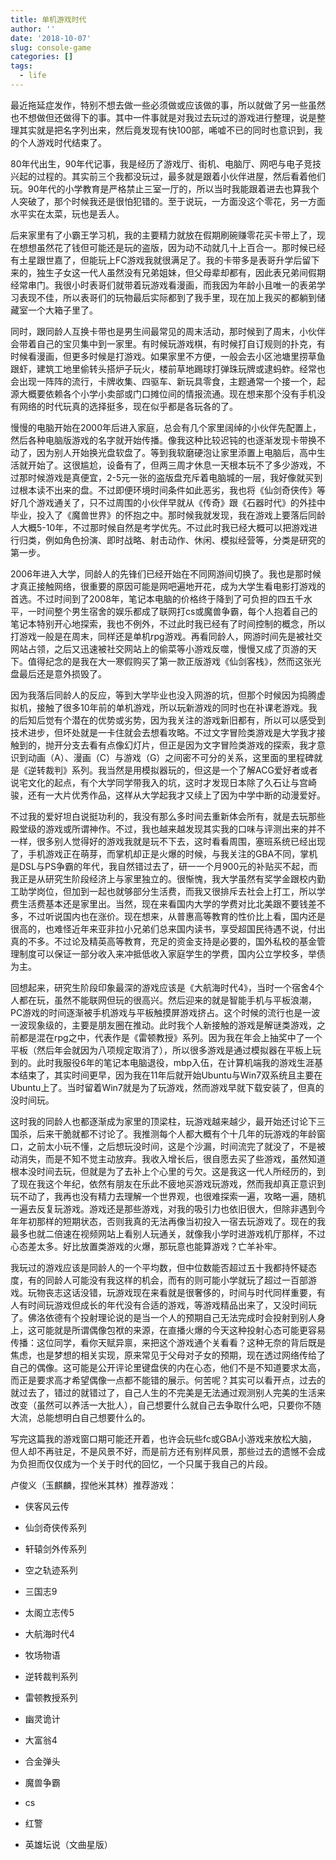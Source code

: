 ```yaml
---
title: 单机游戏时代
author: ''
date: '2018-10-07'
slug: console-game
categories: []
tags:
  - life
---
```


最近拖延症发作，特别不想去做一些必须做或应该做的事，所以就做了另一些虽然也不想做但还做得下的事。其中一件事就是对我过去玩过的游戏进行整理，说是整理其实就是把名字列出来，然后竟发现有快100部，唏嘘不已的同时也意识到，我的个人游戏时代结束了。

80年代出生，90年代记事，我是经历了游戏厅、街机、电脑厅、网吧与电子竞技兴起的过程的。其实前三个我都没玩过，最多就是跟着小伙伴进屋，然后看着他们玩。90年代的小学教育是严格禁止三室一厅的，所以当时我能跟着进去也算我个人突破了，那个时候我还是很怕犯错的。至于说玩，一方面没这个零花，另一方面水平实在太菜，玩也是丢人。

后来家里有了小霸王学习机，我的主要精力就放在假期刷碗赚零花买卡带上了，现在想想虽然花了钱但可能还是玩的盗版，因为动不动就几十上百合一。那时候已经有土星跟世嘉了，但能玩上FC游戏我就很满足了。我的卡带多是表哥升学后留下来的，独生子女这一代人虽然没有兄弟姐妹，但父母辈却都有，因此表兄弟间假期经常串门。我很小时表哥们就带着玩游戏看漫画，而我因为年龄小且唯一的表弟学习表现不佳，所以表哥们的玩物最后实际都到了我手里，现在加上我买的都躺到储藏室一个大箱子里了。

同时，跟同龄人互换卡带也是男生间最常见的周末活动，那时候到了周末，小伙伴会带着自己的宝贝集中到一家里。有时候玩游戏棋，有时候打自订规则的扑克，有时候看漫画，但更多时候是打游戏。如果家里不方便，一般会去小区池塘里捞草鱼跟虾，建筑工地里偷转头搭炉子玩火，楼前草地踢球打弹珠玩牌或逮蚂蚱。经常也会出现一阵阵的流行，卡牌收集、四驱车、新玩具零食，主题通常一个接一个，起源大概要依赖各个小学小卖部或门口摊位间的情报流通。现在想来那个没有手机没有网络的时代玩真的选择挺多，现在似乎都是各玩各的了。

慢慢的电脑开始在2000年后进入家庭，总会有几个家里阔绰的小伙伴先配置上，然后各种电脑版游戏的名字就开始传播。像我这种比较迟钝的也逐渐发现卡带换不动了，因为别人开始换光盘软盘了。等到我软磨硬泡让家里添置上电脑后，高中生活就开始了。这很尴尬，设备有了，但两三周才休息一天根本玩不了多少游戏，不过那时候游戏是真便宜，2-5元一张的盗版盘充斥着电脑城的一层，我好像就买到过根本读不出来的盘。不过即便环境时间条件如此恶劣，我也将《仙剑奇侠传》等好几个游戏通关了，只不过周围的小伙伴早就从《传奇》跟《石器时代》的外挂中毕业，投入了《魔兽世界》的怀抱之中。那时候我就发现，我在游戏上要落后同龄人大概5-10年，不过那时候自然是考学优先。不过此时我已经大概可以把游戏进行归类，例如角色扮演、即时战略、射击动作、休闲、模拟经营等，分类是研究的第一步。

2006年进入大学，同龄人的先锋们已经开始在不同网游间切换了。我也是那时候才真正接触网络，很重要的原因可能是网吧遍地开花，成为大学生看电影打游戏的首选。不过时间到了2008年，笔记本电脑的价格终于降到了可负担的四五千水平，一时间整个男生宿舍的娱乐都成了联网打cs或魔兽争霸，每个人抱着自己的笔记本特别开心地探索，我也不例外，不过此时我已经有了时间控制的概念，所以打游戏一般是在周末，同样还是单机rpg游戏。再看同龄人，网游时间先是被社交网站占领，之后又迅速被社交网站上的偷菜等小游戏反噬，慢慢又成了页游的天下。值得纪念的是我在大一寒假购买了第一款正版游戏《仙剑客栈》，然而这张光盘最后还是意外损毁了。

因为我落后同龄人的反应，等到大学毕业也没入网游的坑，但那个时候因为捣腾虚拟机，接触了很多10年前的单机游戏，所以玩新游戏的同时也在补课老游戏。我的后知后觉有个潜在的优势或劣势，因为我关注的游戏新旧都有，所以可以感受到技术进步，但坏处就是一卡住就会去想看攻略。不过文字冒险类游戏是大学我才接触到的，抛开分支去看有点像幻灯片，但正是因为文字冒险类游戏的探索，我才意识到动画（A）、漫画（C）与游戏（G）之间密不可分的关系，这里面的里程碑就是《逆转裁判》系列。我当然是用模拟器玩的，但这是一个了解ACG爱好者或者说宅文化的起点，有个大学同学带我入的坑，这时才发现日本除了久石让与宫崎骏，还有一大片优秀作品，这样从大学起我才又续上了因为中学中断的动漫爱好。

不过我的爱好坦白说挺功利的，我没有那么多时间去重新体会所有，就是去玩那些殿堂级的游戏或所谓神作。不过，我也越来越发现其实我的口味与评测出来的并不一样，很多别人觉得好的游戏我就是玩不下去，这时看看周围，塞班系统已经出现了，手机游戏正在萌芽，而掌机却正是火爆的时候，与我关注的GBA不同，掌机是DSL与PS争霸的年代，我自然错过去了，研一一个月900元的补贴买不起，而我正是从研究生阶段经济上与家里独立的。很惭愧，我大学虽然有奖学金跟校内勤工助学岗位，但加到一起也就够部分生活费，而我又很排斥去社会上打工，所以学费生活费基本还是家里出。当然，现在来看国内大学的学费对比北美跟不要钱差不多，不过听说国内也在涨价。现在想来，从普惠高等教育的性价比上看，国内还是很高的，也难怪近年来亚非拉小兄弟们总来国内读书，享受超国民待遇不说，付出真的不多。不过论及精英高等教育，充足的资金支持是必要的，国外私校的基金管理制度可以保证一部分收入来冲抵低收入家庭学生的学费，国内公立学校多，举债为主。

回想起来，研究生阶段印象最深的游戏应该是《大航海时代4》，当时一个宿舍4个人都在玩，虽然不能联网但玩的很高兴。然后迎来的就是智能手机与平板浪潮，PC游戏的时间逐渐被手机游戏与平板触摸屏游戏挤占。这个时候的流行也是一波一波现象级的，主要是朋友圈在推动。此时我个人新接触的游戏是解谜类游戏，之前都是混在rpg之中，代表作是《雷顿教授》系列。因为我在年会上抽奖中了一个平板（然后年会就因为八项规定取消了），所以很多游戏是通过模拟器在平板上玩到的。此时我服役6年的笔记本电脑退役，mbp入伍，在计算机端我的游戏生涯基本结束了，其实时间更早，因为我在11年后就开始Ubuntu与Win7双系统且主要在Ubuntu上了。当时留着Win7就是为了玩游戏，然而游戏早就下载安装了，但真的没时间玩。

这时我的同龄人也都逐渐成为家里的顶梁柱，玩游戏越来越少，最开始还讨论下三国杀，后来干脆就都不讨论了。我推测每个人都大概有个十几年的玩游戏的年龄窗口，之前太小玩不懂，之后想玩没时间，这是个沙漏，时间流完了就没了，不是被动消失，而是不知不觉主动放弃。我收入增长后，很自愿去买了些游戏，虽然知道根本没时间去玩，但就是为了去补上个心里的亏欠。这是我这一代人所经历的，到了现在我这个年纪，依然有朋友在乐此不疲地买游戏玩游戏，然而我却真正意识到玩不动了，我再也没有精力去理解一个世界观，也很难探索一遍，攻略一遍，随机一遍去反复玩游戏。游戏还是那些游戏，对我的吸引力也依旧很大，但除非遇到今年年初那样的短期状态，否则我真的无法再像当初投入一宿去玩游戏了。现在的我最多也就二倍速在视频网站上看别人玩通关，就像我小学时进游戏机厅那样，不过心态差太多。好比放置类游戏的火爆，那玩意也能算游戏？亡羊补牢。

我玩过的游戏应该是同龄人的一个平均数，但中位数能否超过五十我都持怀疑态度，有的同龄人可能没有我这样的机会，而有的则可能小学就玩了超过一百部游戏。玩物丧志这话没错，玩游戏现在来看就是很奢侈的，时间与时代同样重要，有人有时间玩游戏但成长的年代没有合适的游戏，等游戏精品出来了，又没时间玩了。佛洛依德有个投射理论说的是当一个人的预期自己无法完成时会投射到别人身上，这可能就是所谓偶像包袱的来源，在直播火爆的今天这种投射心态可能更容易传播：这位同学，看你天赋异禀，来把这个游戏通个关看看？这种无奈的背后既是焦虑，也是梦想的相关实现，原来常见于父母对子女的预期，现在透过网络传给了自己的偶像。这可能是公开评论里键盘侠的内在心态，他们不是不知道要求太高，而正是要求高才希望偶像一点都不能错的展示。何苦呢？其实可以看开点，过去的就过去了，错过的就错过了，自己人生的不完美是无法通过观测别人完美的生活来改变（虽然可以养活一大批人），自己想要什么就自己去争取什么吧，只要你不随大流，总能想明白自己想要什么的。

写完这篇我的游戏窗口期可能还开着，也许会玩些fc或GBA小游戏来放松大脑，但人却不再驻足，不是风景不好，而是前方还有别样风景，那些过去的遗憾不会成为负担而仅仅成为一个关于时代的回忆，一个只属于我自己的片段。

卢俊义（玉麒麟，捏他米其林）推荐游戏：

- 侠客风云传

- 仙剑奇侠传系列

- 轩辕剑外传系列

- 空之轨迹系列

- 三国志9

- 太阁立志传5

- 大航海时代4

- 牧场物语

- 逆转裁判系列

- 雷顿教授系列

- 幽灵诡计

- 大富翁4

- 合金弹头

- 魔兽争霸

- cs

- 红警

- 英雄坛说（文曲星版）

